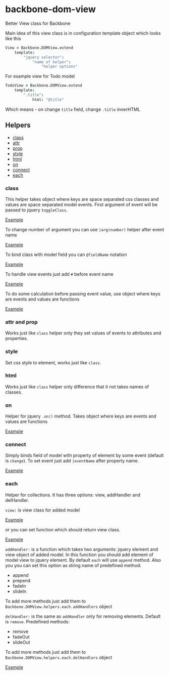 backbone-dom-view
=================

Better View class for Backbone

Main idea of this view class is in configuration template object which looks like this
```coffeescript
View = Backbone.DOMView.extend
    template:
        "jquery selector":
            "name of helper":
                "helper options"
```

For example view for Todo model
```coffeescript
TodoView = Backbone.DOMView.extend
    template:
        ".title":
            html: "@title"
```
Which means - on change `title` field, change `.title` innerHTML

## Helpers

* [class](#class)
* [attr](#attr-and-prop)
* [prop](#attr-and-prop)
* [style](#style)
* [html](#html)
* [on](#on)
* [connect](#connect)
* [each](#each)

### class

This helper takes object where keys are space separated css classes and values are space separated model events.
First argument of event will be passed to jquery `toggleClass`.

[Example](test/main.coffee#L11-L41)

To change number of argument you can use `|arg(number)` helper after event name

[Example](test/main.coffee#L43-L73)

To bind class with model field you can `@fieldName` notation

[Example](test/main.coffee#L75-L107)

To handle view events just add `#` before event name

[Example](test/main.coffee#L109-L139)

To do some calculation before passing event value, use object where keys are events and values are functions

[Example](test/main.coffee#L141-L173)

### attr and prop

Works just like `class` helper only they set values of events to attributes and properties.

### style

Set css style to element, works just like `class`.

### html

Works just like `class` helper only difference that it not takes names of classes.

### on

Helper for jquery `.on()` method.
Takes object where keys are events and values are functions

[Example](test/main.coffee#L176-L184)

### connect

Simply binds field of model with property of element by some event (default is `change`).
To set event just add `|eventName` after property name.

[Example](test/main.coffee#L187-L207)

### each

Helper for collections.
It has three options: view, addHandler and delHandler.

`view:` is view class for added model

[Example](test/main.coffee#L210-L235)

or you can set function which should return view class.

[Example](test/main.coffee#L264-L284)

`addHandler:` is a function which takes two arguments: jquery element and view object of added model.
In this function you should add element of model view to jquery element.
By default `each` will use `append` method.
Also you you can set this option as string name of predefined method:

* append
* prepend
* fadeIn
* slideIn

To add more methods just add them to `Backbone.DOMView.helpers.each.addHandlers` object

`delHandler:` is the same as `addHandler` only for removing elements. Default is `remove`.
Predefined methods:

* remove
* fadeOut
* slideOut

To add more methods just add them to `Backbone.DOMView.helpers.each.delHandlers` object

[Example](test/main.coffee#L237-L262)
